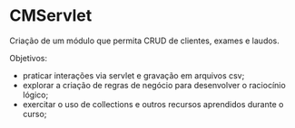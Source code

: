 # CMServlet

Criação de um módulo que permita CRUD de clientes, exames e laudos.

Objetivos:

- praticar interações via servlet e gravação em arquivos csv;
- explorar a criação de regras de negócio para desenvolver o raciocínio lógico;
- exercitar o uso de collections e outros recursos aprendidos durante o curso;


